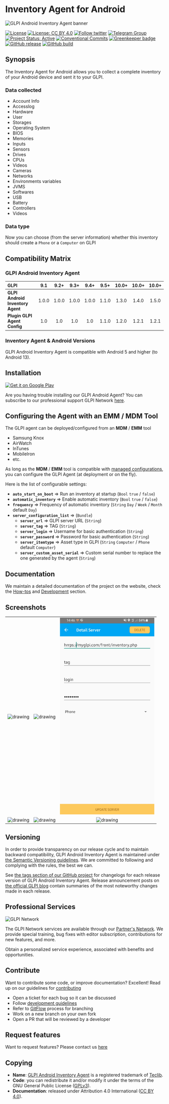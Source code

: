 # Inventory Agent for Android

![GLPI Android Inventory Agent banner](/app/src/main/res/drawable/readme.png)

[![License](https://img.shields.io/github/license/glpi-project/android-inventory-agent.svg?&label=License)](https://github.com/glpi-project/android-inventory-agent/blob/develop/LICENSE.md)
[![License: CC BY 4.0](https://img.shields.io/badge/License-CC%20BY%204.0-lightgrey.svg)](https://creativecommons.org/licenses/by/4.0/)
[![Follow twitter](https://img.shields.io/twitter/follow/Teclib.svg?style=social&label=Twitter&style=flat-square)](https://twitter.com/teclib)
[![Telegram Group](https://img.shields.io/badge/Telegram-Group-blue.svg)](https://t.me/glpien)
[![Project Status: Active](http://www.repostatus.org/badges/latest/active.svg)](http://www.repostatus.org/#active)
[![Conventional Commits](https://img.shields.io/badge/Conventional%20Commits-1.0.0-yellow.svg)](https://conventionalcommits.org)
[![Greenkeeper badge](https://img.shields.io/badge/Greenkeeper-enabled-4c1.svg?colorA=555&style=flat)](https://greenkeeper.io)
[![GitHub release](https://img.shields.io/github/release/glpi-project/android-inventory-agent.svg)](https://github.com/glpi-project/android-inventory-agent/releases)
[![GitHub build](https://img.shields.io/circleci/build/github/glpi-project/android-inventory-agent.svg)](https://circleci.com/gh/glpi-project/android-inventory-agent/)


## Synopsis

The Inventory Agent for Android allows you to collect a complete inventory of your Android device and sent it to your GLPI.

### Data collected

* Account Info
* Accesslog
* Hardware
* User
* Storages
* Operating System
* BIOS
* Memories
* Inputs
* Sensors
* Drives
* CPUs
* Videos
* Cameras
* Networks
* Environments variables
* JVMS
* Softwares
* USB
* Battery
* Controllers
* Videos

### Data type

Now you can choose (from the server information) whether this inventory should create a ```Phone``` or a ```Computer``` on GLPI

## Compatibility Matrix

### GLPI Android Inventory Agent

|GLPI|9.1|9.2+|9.3+|9.4+|9.5+|10.0+|10.0+|10.0+|
|:---|:---:|:---:|:---:|:---:|:---:|:---:|:---:|:---:|
|**GLPI Android Inventory Agent**|1.0.0|1.0.0|1.0.0|1.0.0|1.1.0|1.3.0|1.4.0|1.5.0|
|**Plugin GLPI Agent Config**|1.0|1.0|1.0|1.0|1.1.0|1.2.0|1.2.1|1.2.1|

### Inventory Agent & Android Versions

GLPI Android Inventory Agent is compatible with Android 5 and higher (to Android 13).

## Installation

[<img src="https://user-images.githubusercontent.com/663460/26973322-4ddf78a4-4d16-11e7-8b58-4c03b4bc2490.png" alt="Get it on Google Play" height="60">](https://play.google.com/store/apps/details?id=org.glpi.inventory.agent) 

Are you having trouble installing our GLPI Android Agent? You can subscribe to our professional support GLPI Network [here](https://services.glpi-network.com).

## Configuring the Agent with an EMM / MDM Tool

The GLPI agent can be deployed/configured from an **MDM** / **EMM** tool

- Samsung Knox
- AirWatch
- InTunes
- MobileIron
- etc.

As long as the **MDM** / **EMM** tool is compatible with [managed configurations](https://developer.android.com/work/managed-configurations), you can configure the GLPI Agent (at deployment or on the fly).

Here is the list of configurable settings:

- **`auto_start_on_boot`** => Run an inventory at startup (`Bool` `true` / `false`)
- **`automatic_inventory`** => Enable automatic inventory (`Bool` `true` / `false`)
- **`frequency`** => Frequency of automatic inventory (`String` `Day` / `Week` / `Month` default `Day`)
- **`server_configuration_list`** => (`Bundle`)
    - **`server_url`** => GLPI server URL (`String`)
    - **`server_tag`** => TAG (`String`)
    - **`server_login`** => Username for basic authentication (`String`)
    - **`server_password`** => Password for basic authentication (`String`)
    - **`server_itemtype`** => Asset type in GLPI (`String` `Computer` / `Phone` default `Computer`)
    - **`server_custom_asset_serial`** => Custom serial number to replace the one generated by the agent (`String`)

## Documentation

We maintain a detailed documentation of the project on the website, check the [How-tos](http://glpi-project.github.io/android-inventory-agent/howtos/) and [Development](http://glpi-project.github.io/android-inventory-agent/) section.

## Screenshots

|    |            |   |
|:-------------:|:-------------:|:-------------:|
| <img src="./screenshot/inventory-main.png" alt="drawing" width="300"/> |    <img src="./screenshot/show-server.png" alt="drawing" width="300"/>  |  <img src="./screenshot/add-server.png" alt="drawing" width="300"/> |
| <img src="./screenshot/automatic-inventory.png" alt="drawing" width="300"/> |    <img src="./screenshot/select-server.png" alt="drawing" width="300"/>  | <img src="./screenshot/show-share.png" alt="drawing" width="300"/> | 

## Versioning

In order to provide transparency on our release cycle and to maintain backward compatibility, GLPI Android Inventory Agent is maintained under [the Semantic Versioning guidelines](http://semver.org/). We are committed to following and complying with the rules, the best we can.

See [the tags section of our GitHub project](http://github.com/glpi-project/android-inventory-agent/tags) for changelogs for each release version of GLPI Android Inventory Agent. Release announcement posts on [the official GLPI blog](https://glpi-project.org) contain summaries of the most noteworthy changes made in each release.

## Professional Services

![GLPI Network](./docs/glpi_network.png "GLPI network")

The GLPI Network services are available through our [Partner's Network](http://www.teclib-edition.com/en/partners/).
We provide special training, bug fixes with editor subscription, contributions for new features, and more.

Obtain a personalized service experience, associated with benefits and opportunities.

## Contribute

Want to contribute some code, or improve documentation? Excellent! Read up on our guidelines for [contributing](./CONTRIBUTING.md) 

* Open a ticket for each bug so it can be discussed
* Follow [development guidelines](http://glpi-developer-documentation.readthedocs.io/en/latest/plugins/index.html)
* Refer to [GitFlow](http://git-flow.readthedocs.io/) process for branching
* Work on a new branch on your own fork
* Open a PR that will be reviewed by a developer

## Request features

Want to request features? Please contact us [here](https://portal.glpi-network.com/contact-us)

## Copying

* **Name**: [GLPI Android Inventory Agent](https://glpi-project.org/fr/) is a registered trademark of [Teclib](http://www.teclib-edition.com/en/).
* **Code**: you can redistribute it and/or modify
    it under the terms of the GNU General Public License ([GPLv3](https://www.gnu.org/licenses/gpl-3.0.en.html)).
* **Documentation**: released under Attribution 4.0 International ([CC BY 4.0](https://creativecommons.org/licenses/by/4.0/)).
